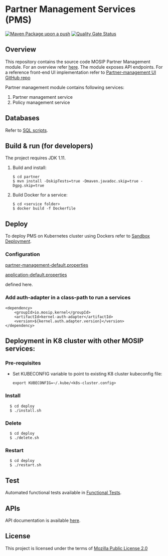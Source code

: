 # Partner Management Services (PMS)
[![Maven Package upon a push](https://github.com/mosip/partner-management-services/actions/workflows/push_trigger.yml/badge.svg?branch=release-1.3.x)](https://github.com/mosip/partner-management-services/actions/workflows/push-trigger.yml)
[![Quality Gate Status](https://sonarcloud.io/api/project_badges/measure?branch=release-1.3.x&project=mosip_partner-management-services&metric=alert_status)](https://sonarcloud.io/dashboard?branch=release-1.3.x&id=mosip_partner-management-services)

## Overview
This repository contains the source code MOSIP Partner Management module. For an overview refer [here](https://docs.mosip.io/1.2.0/modules/partner-management-services).  The module exposes API endpoints. For a reference front-end UI implementation refer to [Partner-management UI GitHub repo](https://github.com/mosip/partner-management-portal)

Partner management module contains following services:
1. Partner management service
2. Policy management service

## Databases
Refer to [SQL scripts](db_scripts).

## Build & run (for developers)
The project requires JDK 1.11. 
1. Build and install:
    ```
    $ cd partner
    $ mvn install -DskipTests=true -Dmaven.javadoc.skip=true -Dgpg.skip=true
    ```

1. Build Docker for a service:
    ```
    $ cd <service folder>
    $ docker build -f Dockerfile
    ```

## Deploy
To deploy PMS on Kubernetes cluster using Dockers refer to [Sandbox Deployment](https://docs.mosip.io/1.2.0/deployment/sandbox-deployment).

### Configuration
[partner-management-default.properties](https://github.com/mosip/mosip-config/blob/master/partner-management-default.properties) 

[application-default.properties](https://github.com/mosip/mosip-config/blob/master/application-default.properties) 

defined here.

### Add auth-adapter in a class-path to run a services
   ```
   <dependency>
       <groupId>io.mosip.kernel</groupId>
       <artifactId>kernel-auth-adapter</artifactId>
       <version>${kernel.auth.adapter.version}</version>
   </dependency>
   ```

## Deployment in K8 cluster with other MOSIP services:
### Pre-requisites
* Set KUBECONFIG variable to point to existing K8 cluster kubeconfig file:
    ```
    export KUBECONFIG=~/.kube/<k8s-cluster.config>
    ```
### Install
  ```
    $ cd deploy
    $ ./install.sh
   ```
### Delete
  ```
    $ cd deploy
    $ ./delete.sh
   ```
### Restart
  ```
    $ cd deploy
    $ ./restart.sh
   ```

## Test
Automated functional tests available in [Functional Tests](api-test).

## APIs
API documentation is available [here](https://mosip.github.io/documentation/).

## License
This project is licensed under the terms of [Mozilla Public License 2.0](LICENSE)
